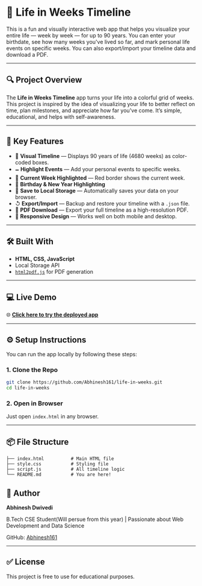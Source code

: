# 🌟 Life in Weeks Timeline

This is a fun and visually interactive web app that helps you visualize your entire life — week by week — for up to 90 years. You can enter your birthdate, see how many weeks you've lived so far, and mark personal life events on specific weeks. You can also export/import your timeline data and download a PDF.

---

## 🔍 Project Overview

The **Life in Weeks Timeline** app turns your life into a colorful grid of weeks. This project is inspired by the idea of visualizing your life to better reflect on time, plan milestones, and appreciate how far you've come. It’s simple, educational, and helps with self-awareness.

---

## 🚀 Key Features

* 🎂 **Visual Timeline** — Displays 90 years of life (4680 weeks) as color-coded boxes.
* 🗕️ **Highlight Events** — Add your personal events to specific weeks.
* 🔴 **Current Week Highlighted** — Red border shows the current week.
* 🎉 **Birthday & New Year Highlighting**
* 📀 **Save to Local Storage** — Automatically saves your data on your browser.
* ↺ **Export/Import** — Backup and restore your timeline with a `.json` file.
* 🧾 **PDF Download** — Export your full timeline as a high-resolution PDF.
* 📱 **Responsive Design** — Works well on both mobile and desktop.

---

## 🛠️ Built With

* **HTML, CSS, JavaScript**
* Local Storage API
* [`html2pdf.js`](https://github.com/eKoopmans/html2pdf) for PDF generation

---

## 💻 Live Demo

🌐 **[Click here to try the deployed app](https://684da7f1f9b8ab6063b05107--beautiful-kheer-261b4f.netlify.app/)**


---

## ⚙️ Setup Instructions

You can run the app locally by following these steps:

### 1. Clone the Repo

```bash
git clone https://github.com/Abhinesh161/life-in-weeks.git
cd life-in-weeks

```

### 2. Open in Browser

Just open `index.html` in any browser.

---

## 📦 File Structure

```
├── index.html          # Main HTML file
├── style.css           # Styling file
├── script.js           # All timeline logic
└── README.md           # You are here!
```


## 👤 Author

**Abhinesh Dwivedi**

B.Tech CSE Student(Will persue from this year) | Passionate about Web Development and Data Science

GitHub: [Abhinesh161](https://github.com/Abhinesh161)

---

## ✅ License

This project is free to use for educational purposes.
